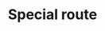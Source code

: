 ---
layout: frontend-template-documentation
sectionKey: Frontend templates
eleventyNavigation:
  parent: Frontend templates
title: Special route
description: "Special route frontend templates can perform an array of specific end-user tasks. That may include: finding information about a local council, as well as help users use and navigate GOV.UK itself"
figmaLink:
howItWorks:
    "Special route frontend templates are unique pages that are hardcoded by developers that publishes special routes to the Publishing API on behalf of other apps.


    Any changes, including content, will require developer involvment."
examples:
  0:
    title: Find your local council
    link: https://www.gov.uk/find-local-council
  1:
    title: Find contact details for services
    link: https://www.gov.uk/contact
  2:
    title: Help using GOV.UK
    link: https://www.gov.uk/help
contentDataLink: https://content-data.publishing.service.gov.uk/content?submitted=true&date_range=past-30-days&search_term=&document_type=special_route&organisation_id=all
contentSchema:
  title: special_route
  link: https://docs.publishing.service.gov.uk/content-schemas/special_route.html
contentType: 
  title: special_route
  link: https://docs.publishing.service.gov.uk/document-types/special_route.html
publishingApp: special route publisher
components:
  0:
    componentName: Layout super navigation header
    componentURL: https://components.publishing.service.gov.uk/component-guide/layout_super_navigation_header
    generated: auto
    input:
  1:
    componentName: Contextual breadcrumbs
    componentURL: https://components.publishing.service.gov.uk/component-guide/contextual_breadcrumbs
    generated: hardcode
    input:
  2:
    componentName: Page title
    componentURL: https://components.publishing.service.gov.uk/component-guide/title
    generated: hardcode
    input:
  3:
    componentName: "[Related navigation](https://components.publishing.service.gov.uk/component-guide/related_navigation) when displayed within [contextual sidebar](https://components.publishing.service.gov.uk/component-guide/contextual_sidebar)"
    componentURL: 
    generated: hardcode
    input:
  4:
    componentName: Feedback
    componentURL: https://components.publishing.service.gov.uk/component-guide/feedback
    generated: auto
    input:
  5:
    componentName: Layout footer
    componentURL: https://components.publishing.service.gov.uk/component-guide/layout_footer
    generated: auto
    input:
insights:
  0:
    title:
    link:
    description:
    date:
issues:
  0:
    title:
    link:
githubIssueLink:
---